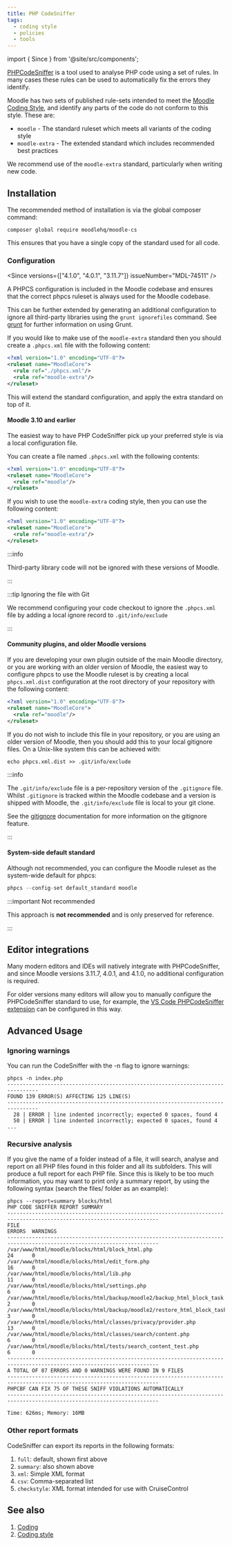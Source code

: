 ```yaml
---
title: PHP CodeSniffer
tags:
  - coding style
  - policies
  - tools
---
```


import { Since } from '@site/src/components';

[PHPCodeSniffer](https://github.com/squizlabs/PHP_CodeSniffer) is a tool used to analyse PHP code using a set of rules. In many cases these rules can be used to automatically fix the errors they identify.

Moodle has two sets of published rule-sets intended to meet the [Moodle Coding Style](../policies/codingstyle/index.md), and identify any parts of the code do not conform to this style. These are:

- `moodle` - The standard ruleset which meets all variants of the coding style
- `moodle-extra` - The extended standard which includes recommended best practices

We recommend use of the `moodle-extra` standard, particularly when writing new code.

## Installation

The recommended method of installation is via the global composer command:

```console
composer global require moodlehq/moodle-cs
```

This ensures that you have a single copy of the standard used for all code.

### Configuration

<Since versions={["4.1.0", "4.0.1", "3.11.7"]} issueNumber="MDL-74511" />

A PHPCS configuration is included in the Moodle codebase and ensures that the correct phpcs ruleset is always used for the Moodle codebase.

This can be further extended by generating an additional configuration to ignore all third-party libraries using the `grunt ignorefiles` command. See [grunt](./nodejs.md#grunt) for further information on using Grunt.

If you would like to make use of the `moodle-extra` standard then you should create a `.phpcs.xml` file with the following content:

```xml
<?xml version="1.0" encoding="UTF-8"?>
<ruleset name="MoodleCore">
  <rule ref="./phpcs.xml"/>
  <rule ref="moodle-extra"/>
</ruleset>
```

This will extend the standard configuration, and apply the extra standard on top of it.

#### Moodle 3.10 and earlier

The easiest way to have PHP CodeSniffer pick up your preferred style is via a local configuration file.

You can create a file named `.phpcs.xml` with the following contents:

```xml
<?xml version="1.0" encoding="UTF-8"?>
<ruleset name="MoodleCore">
  <rule ref="moodle"/>
</ruleset>
```

If you wish to use the `moodle-extra` coding style, then you can use the following content:

```xml
<?xml version="1.0" encoding="UTF-8"?>
<ruleset name="MoodleCore">
  <rule ref="moodle-extra"/>
</ruleset>
```

:::info

Third-party library code will not be ignored with these versions of Moodle.

:::

:::tip Ignoring the file with Git

We recommend configuring your code checkout to ignore the `.phpcs.xml` file by adding a local ignore record to `.git/info/exclude`

:::

#### Community plugins, and older Moodle versions

If you are developing your own plugin outside of the main Moodle directory, or you are working with an older version of Moodle, the easiest way to configure phpcs to use the Moodle ruleset is by creating a local `phpcs.xml.dist` configuration at the root directory of your repository with the following content:

```xml
<?xml version="1.0" encoding="UTF-8"?>
<ruleset name="MoodleCore">
  <rule ref="moodle"/>
</ruleset>
```

If you do not wish to include this file in your repository, or you are using an older version of Moodle, then you should add this to your local gitignore files. On a Unix-like system this can be achieved with:

```console
echo phpcs.xml.dist >> .git/info/exclude
```

:::info

The `.git/info/exclude` file is a per-repository version of the `.gitignore` file. Whilst `.gitignore` is tracked within the Moodle codebase and a version is shipped with Moodle, the `.git/info/exclude` file is local to your git clone.

See the [gitignore](https://git-scm.com/docs/gitignore) documentation for more information on the gitignore feature.

:::

#### System-side default standard

Although not recommended, you can configure the Moodle ruleset as the system-wide default for phpcs:

```php
phpcs --config-set default_standard moodle
```

:::important Not recommended

This approach is **not recommended** and is only preserved for reference.

:::

## Editor integrations

Many modern editors and IDEs will natively integrate with PHPCodeSniffer, and since Moodle versions 3.11.7, 4.0.1, and 4.1.0, no additional configuration is required.

For older versions many editors will allow you to manually configure the PHPCodeSniffer standard to use, for example, the [VS Code PHPCodeSniffer extension](https://marketplace.visualstudio.com/items?itemName=obliviousharmony.vscode-php-codesniffer) can be configured in this way.

## Advanced Usage

### Ignoring warnings

You can run the CodeSniffer with the -n flag to ignore warnings:

```console
phpcs -n index.php
--------------------------------------------------------------------------------
FOUND 139 ERROR(S) AFFECTING 125 LINE(S)
--------------------------------------------------------------------------------
  28 | ERROR | line indented incorrectly; expected 0 spaces, found 4
  50 | ERROR | line indented incorrectly; expected 0 spaces, found 4
...
```

### Recursive analysis

If you give the name of a folder instead of a file, it will search, analyse and report on all PHP files found in this folder and all its subfolders. This will produce a full report for each PHP file. Since this is likely to be too much information, you may want to print only a summary report, by using the following syntax (search the files/ folder as an example):

```console
phpcs --report=summary blocks/html
PHP CODE SNIFFER REPORT SUMMARY
-----------------------------------------------------------------------------------------------------------------------
FILE                                                                                                   ERRORS  WARNINGS
-----------------------------------------------------------------------------------------------------------------------
/var/www/html/moodle/blocks/html/block_html.php                                       24      0
/var/www/html/moodle/blocks/html/edit_form.php                                        16      0
/var/www/html/moodle/blocks/html/lib.php                                              11      0
/var/www/html/moodle/blocks/html/settings.php                                         6       0
/var/www/html/moodle/blocks/html/backup/moodle2/backup_html_block_task.class.php      2       0
/var/www/html/moodle/blocks/html/backup/moodle2/restore_html_block_task.class.php     3       0
/var/www/html/moodle/blocks/html/classes/privacy/provider.php                         13      0
/var/www/html/moodle/blocks/html/classes/search/content.php                           6       0
/var/www/html/moodle/blocks/html/tests/search_content_test.php                        6       0
-----------------------------------------------------------------------------------------------------------------------
A TOTAL OF 87 ERRORS AND 0 WARNINGS WERE FOUND IN 9 FILES
-----------------------------------------------------------------------------------------------------------------------
PHPCBF CAN FIX 75 OF THESE SNIFF VIOLATIONS AUTOMATICALLY
-----------------------------------------------------------------------------------------------------------------------

Time: 626ms; Memory: 16MB
```

### Other report formats

CodeSniffer can export its reports in the following formats:

1. `full`: default, shown first above
1. `summary`: also shown above
1. `xml`: Simple XML format
1. `csv`: Comma-separated list
1. `checkstyle`: XML format intended for use with CruiseControl

## See also

1. [Coding](../policies.md)
1. [Coding style](../policies/codingstyle/index.md)
